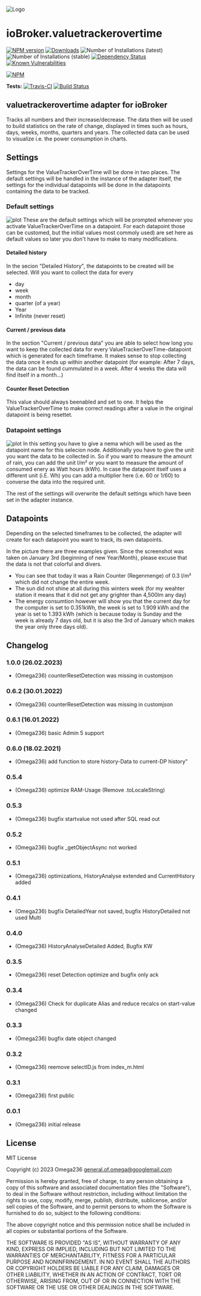 ![Logo](admin/ValueTrackerOverTime_Logo.png)
# ioBroker.valuetrackerovertime

[![NPM version](http://img.shields.io/npm/v/iobroker.valuetrackerovertime.svg)](https://www.npmjs.com/package/iobroker.valuetrackerovertime)
[![Downloads](https://img.shields.io/npm/dm/iobroker.valuetrackerovertime.svg)](https://www.npmjs.com/package/iobroker.valuetrackerovertime)
![Number of Installations (latest)](http://iobroker.live/badges/valuetrackerovertime-installed.svg)
![Number of Installations (stable)](http://iobroker.live/badges/valuetrackerovertime-stable.svg)
[![Dependency Status](https://img.shields.io/david/Omega236/iobroker.valuetrackerovertime.svg)](https://david-dm.org/Omega236/iobroker.valuetrackerovertime)
[![Known Vulnerabilities](https://snyk.io/test/github/Omega236/ioBroker.valuetrackerovertime/badge.svg)](https://snyk.io/test/github/Omega236/ioBroker.valuetrackerovertime)

[![NPM](https://nodei.co/npm/iobroker.valuetrackerovertime.png?downloads=true)](https://nodei.co/npm/iobroker.valuetrackerovertime/)

**Tests:** [![Travis-CI](http://img.shields.io/travis/Omega236/ioBroker.valuetrackerovertime/master.svg)](https://travis-ci.org/Omega236/ioBroker.valuetrackerovertime)
[![Build Status](https://travis-ci.com/Omega236/ioBroker.valuetrackerovertime.svg?branch=master)](https://travis-ci.com/Omega236/ioBroker.valuetrackerovertime)

## valuetrackerovertime adapter for ioBroker
Tracks all numbers and their increase/decrease. The data then will be used to build statistics on the rate of change, displayed in times such as hours, days, weeks, months, quarters and years. The collected data can be used to visualize i.e. the power consumption in charts.

## Settings
Settings for the ValueTrackerOverTime will be done in two places. The default settings will be handled in the instance of the adapter itself, the settings for the individual datapoints will be done in the datapoints containing the data to be tracked.

### Default settings
![plot](admin/DefaultSettings.png)
These are the default settings which will be prompted whenever you activate ValueTrackerOverTime on a datapoint. For each datapoint those can be customed, but the initial values most commoly used) are set here as default values so later you don't have to make to many modifications.

#### Detailed history
In the secion "Detailed History", the datapoints to be created will be selected. Will you want to collect the data for every
* day
* week
* month
* quarter (of a year)
* Year
* Infinite (never reset)

#### Current / previous data
In the section "Current / previous data" you are able to select how long you want to keep the collected data for every ValueTrackerOverTime-datapoint which is generated for each timeframe.
It makes sense to stop collecting the data once it ends up within another datapoint (for example: After 7 days, the data can be found  cummulated in a week. After 4 weeks the data will find itself in a month...)

#### Counter Reset Detection
This value should always beenabled and set to one. It helps the ValueTrackerOverTime to make correct readings after a value in the original datapoint is being resettet.

### Datapoint settings
![plot](admin/DatapointSettings.png)
In this setting you have to give a nema which will be used as the datapoint name for this selecion node. Additionally you have to give the unit you want the data to be collected in.
So if you want to measure the amount of rain, you can add the unit l/m² or you want to measure the amount of consumed enery as Watt hours (kWh).
In case the datapoint itself uses a different unit (i.E. Wh) you can add a multiplier here (i.e. 60 or 1/60) to converse the data into the required unit.

The rest of the settings will overwrite the default settings which have been set in the adapter instance.

## Datapoints
Depending on the selected timeframes to be collected, the adapter will create for each datapoint you want to track, its own datapoints.

In the picture there are three examples given. Since the screenshot was taken on January 3rd (beginning of new Year/Month), please excuse that the data is not that colorful and divers.
* You can see that today it was a Rain Counter (Regenmenge) of 0.3 l/m² which did not change the entire week.
* The sun did not shine at all during this winters week (for my weahter station it means that it did not get any grighter than 4,500lm any day)
* The energy consumtion however will show you that the current day for the computer is set to 0.351kWh, the week is set to 1.909 kWh and the year is set to 1.393 kWh (which is because today is Sunday and the week is already 7 days old, but it is also the 3rd of January which makes the year only three days old).

## Changelog
### 1.0.0 (26.02.2023)
* (Omega236) counterResetDetection was missing in customjson
### 0.6.2 (30.01.2022)
* (Omega236) counterResetDetection was missing in customjson
### 0.6.1 (16.01.2022)
* (Omega236) basic Admin 5 support
### 0.6.0 (18.02.2021)
* (Omega236) add function to store history-Data to current-DP history"
### 0.5.4
* (Omega236) optimize RAM-Usage (Remove .toLocaleString)
### 0.5.3
* (Omega236) bugfix startvalue not used after SQL read out
### 0.5.2
* (Omega236) bugfix _getObjectAsync not worked
### 0.5.1
* (Omega236) optimizations, HistoryAnalyse extended and CurrentHistory added
### 0.4.1
* (Omega236) bugfix DetailedYear not saved, bugfix HistoryDetailed not used Multi
### 0.4.0
* (Omega236) HistoryAnalyseDetailed Added, Bugfix KW
### 0.3.5
* (Omega236) reset Detection optimize and bugfix only ack
### 0.3.4
* (Omega236) Check for duplicate Alias and reduce recalcs on start-value changed
### 0.3.3
* (Omega236) bugfix date object changed
### 0.3.2
* (Omega236) reemove selectID.js from index_m.html
### 0.3.1
* (Omega236) first public
### 0.0.1
* (Omega236) initial release

## License
MIT License

Copyright (c) 2023 Omega236 <general.of.omega@googlemail.com>

Permission is hereby granted, free of charge, to any person obtaining a copy
of this software and associated documentation files (the "Software"), to deal
in the Software without restriction, including without limitation the rights
to use, copy, modify, merge, publish, distribute, sublicense, and/or sell
copies of the Software, and to permit persons to whom the Software is
furnished to do so, subject to the following conditions:

The above copyright notice and this permission notice shall be included in all
copies or substantial portions of the Software.

THE SOFTWARE IS PROVIDED "AS IS", WITHOUT WARRANTY OF ANY KIND, EXPRESS OR
IMPLIED, INCLUDING BUT NOT LIMITED TO THE WARRANTIES OF MERCHANTABILITY,
FITNESS FOR A PARTICULAR PURPOSE AND NONINFRINGEMENT. IN NO EVENT SHALL THE
AUTHORS OR COPYRIGHT HOLDERS BE LIABLE FOR ANY CLAIM, DAMAGES OR OTHER
LIABILITY, WHETHER IN AN ACTION OF CONTRACT, TORT OR OTHERWISE, ARISING FROM,
OUT OF OR IN CONNECTION WITH THE SOFTWARE OR THE USE OR OTHER DEALINGS IN THE
SOFTWARE.
